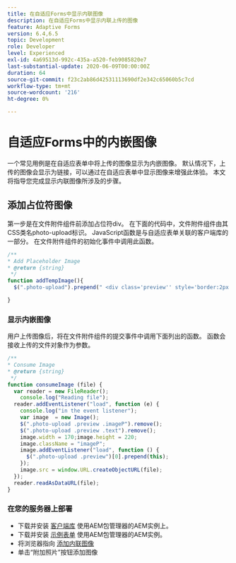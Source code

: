 ```yaml
---
title: 在自适应Forms中显示内联图像
description: 在自适应Forms中显示内联上传的图像
feature: Adaptive Forms
version: 6.4,6.5
topic: Development
role: Developer
level: Experienced
exl-id: 4a69513d-992c-435a-a520-feb9085820e7
last-substantial-update: 2020-06-09T00:00:00Z
duration: 64
source-git-commit: f23c2ab86d42531113690df2e342c65060b5c7cd
workflow-type: tm+mt
source-wordcount: '216'
ht-degree: 0%

---
```


# 自适应Forms中的内嵌图像

一个常见用例是在自适应表单中将上传的图像显示为内嵌图像。 默认情况下，上传的图像会显示为链接，可以通过在自适应表单中显示图像来增强此体验。 本文将指导您完成显示内联图像所涉及的步骤。

## 添加占位符图像

第一步是在文件附件组件前添加占位符div。 在下面的代码中，文件附件组件由其CSS类名photo-upload标识。 JavaScript函数是与自适应表单关联的客户端库的一部分。 在文件附件组件的初始化事件中调用此函数。

```javascript
/**
* Add Placeholder Image
* @return {string} 
 */
function addTempImage(){
  $(".photo-upload").prepend(" <div class='preview'' style='border:2px solid;height:225px;width:175px;text-align:center'><br><br><div class='text'>3.5mm * 4.5mm<br>2Mb max<br>Min 600dpi</div></div><br>");

}
```

### 显示内嵌图像

用户上传图像后，将在文件附件组件的提交事件中调用下面列出的函数。 函数会接收上传的文件对象作为参数。

```javascript
/**
* Consume Image
* @return {string} 
 */
function consumeImage (file) {
  var reader = new FileReader();
    console.log("Reading file");
  reader.addEventListener("load", function (e) {
    console.log("in the event listener");
    var image  = new Image();
    $(".photo-upload .preview .imageP").remove();
    $(".photo-upload .preview .text").remove();
    image.width = 170;image.height = 220;
    image.className = "imageP";
    image.addEventListener("load", function () {
      $(".photo-upload .preview")[0].prepend(this);
    });
    image.src = window.URL.createObjectURL(file);
  });
  reader.readAsDataURL(file); 
}
```

### 在您的服务器上部署

* 下载并安装 [客户端库](assets/inline-image-client-library.zip) 使用AEM包管理器的AEM实例上。
* 下载并安装 [示例表单](assets/inline-image-af.zip) 使用AEM包管理器的AEM实例。
* 将浏览器指向 [添加内联图像](http://localhost:4502/content/dam/formsanddocuments/addinlineimage/jcr:content?wcmmode=disabled)
* 单击“附加照片”按钮添加图像
